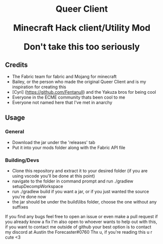 <h1 align="center"> Queer Client
<p> Minecraft Hack client/Utility Mod
<p>  Don't take this too seriously

## Credits

- The Fabric team for fabric and Mojang for minecraft
- Bailey, or the person who made the original Queer Client and is my inspiration for creating this
- [Cyri] (https://github.com/Fentanull) and the Yakuza bros for being cool
- Everyone in the ECME community thats been cool to me
- Everyone not named here that I've met in anarchy

## Usage

### General

- Download the jar under the 'releases' tab
- Put it into your mods folder along with the Fabric API file

### Building/Devs

- Clone this repository and extract it to your desired folder (if you are using vscode you'll be done at this point)
- navigate to the folder in command prompt and run ./gradlew setupDecompWorkspace
- run ./gradlew build if you want a jar, or if you just wanted the source you're done now
- the jar should be under the build\libs folder, choose the one without any suffixes

If you find any bugs feel free to open an issue or even make a pull request if you already know a fix
I'm also open to whoever wants to help out with this, if you want to contact me outside of github your best option is to contact my discord at Austin the Forecaster#0760
Thx u, if you're reading this u r cute <3
